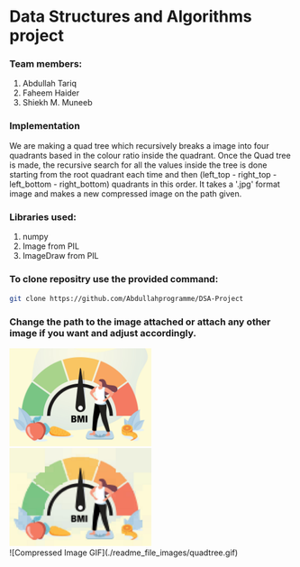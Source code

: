 # Data Structures and Algorithms project

### Team members:
1. Abdullah Tariq
2. Faheem Haider
3. Shiekh M. Muneeb

### Implementation
We are making a quad tree which recursively breaks a image into four quadrants based in the colour ratio inside the quadrant. Once the Quad tree is made, the recursive search for all the values inside the tree is done starting from the root quadrant each time and then (left_top - right_top - left_bottom - right_bottom) quadrants in this order. It takes a '.jpg' format image and makes a new compressed image on the path given.

### Libraries used:
1. numpy
2. Image from PIL
3. ImageDraw from PIL

### To clone repositry use the provided command:
```bash
git clone https://github.com/Abdullahprogramme/DSA-Project
```
### Change the path to the image attached or attach any other image if you want and adjust accordingly.

<div>
  <img src="./readme_file_images/BMI.jpg" alt="Original Image" style="display: inline-block; width: 50%;">
  <img src="./readme_file_images/Compressed.jpg" alt="Compressed Image" style="display: inline-block; width: 50%;">
</div>
![Compressed Image GIF](./readme_file_images/quadtree.gif)

